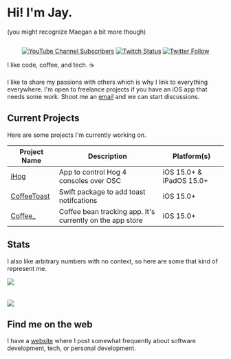 # Hi! I'm Jay.
(you might recognize Maegan a bit more though)
<div style="display:flex;justify-content:center;">

[![YouTube Channel Subscribers](https://img.shields.io/youtube/channel/subscribers/UC6na4Lq0ozPBjHD1X42szEQ?logo=youtube&style=for-the-badge)](https://www.youtube.com/channel/UC6na4Lq0ozPBjHD1X42szEQ) [![Twitch Status](https://img.shields.io/twitch/status/maeganwilson_?logo=twitch&style=for-the-badge)](https://twitch.tv/mwilson_codes) [![Twitter Follow](https://img.shields.io/twitter/follow/heyjaywilson?logo=twitter&style=for-the-badge)](https://twitter.com/heyjaywilson)

</div>
I like code, coffee, and tech. ☕
<br/><br/>
I like to share my passions with others which is why I link to everything everywhere. I'm open to freelance projects if you have an iOS app that needs some work. Shoot me an <a href = "mailto: freelance@cctplus.dev">email</a> and we can start discussions.

## Current Projects

Here are some projects I'm currently working on.

| Project Name | Description | Platform(s) |
| --- | --- | --- |
| [iHog](https://github.com/maeganwilson/iHog4) | App to control Hog 4 consoles over OSC | iOS 15.0+ & iPadOS 15.0+ |
| [CoffeeToast](https://github.com/maeganwilson/CoffeeToast) | Swift package to add toast notifcations | iOS 15.0+ |
| [Coffee_](https://maeganwilson.notion.site/Coffee_-aa3e062f189d467f9a56e5ed4def79e9) | Coffee bean tracking app. It's currently on the app store | iOS 15.0+ |

## Stats

I also like arbitrary numbers with no context, so here are some that kind of represent me.

<a href="https://github.com/anuraghazra/github-readme-stats"><img src="https://github-readme-stats.vercel.app/api?username=heyjaywilson&count_private=true&show_icons=true&theme=github_dark"/></a>
<br/><br/><br/>
<a href="https://github.com/anuraghazra/github-readme-stats"><img src="https://github-readme-stats.vercel.app/api/top-langs/?username=heyjaywilson&count_private=true&show_icons=true&layout=compact&theme=github_dark"/></a>


## Find me on the web

I have a [website](https:://cctplus.dev) where I post somewhat frequently about software development, tech, or personal development.

